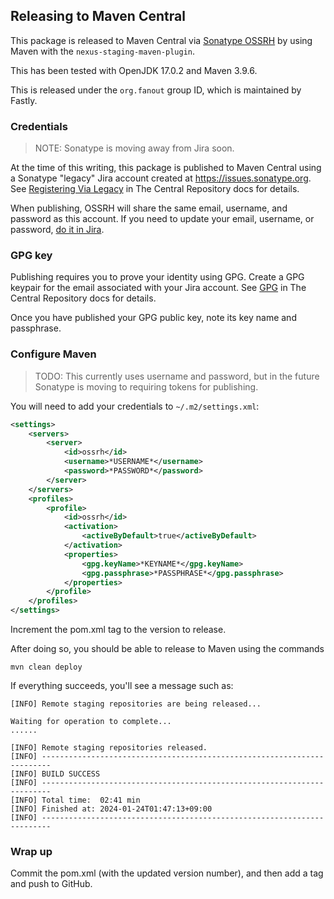 ## Releasing to Maven Central

This package is released to Maven Central via
[Sonatype OSSRH](https://central.sonatype.org/publish/publish-guide/) by using Maven with the
`nexus-staging-maven-plugin`.

This has been tested with OpenJDK 17.0.2 and Maven 3.9.6.

This is released under the `org.fanout` group ID, which is maintained by Fastly.

### Credentials

> NOTE: Sonatype is moving away from Jira soon.

At the time of this writing, this package is published to Maven Central using
a Sonatype "legacy" Jira account created at https://issues.sonatype.org.
See [Registering Via Legacy](https://central.sonatype.org/register/legacy/) in
The Central Repository docs for details.

When publishing, OSSRH will share the same email, username, and password as this account.
If you need to update your email, username, or password, [do it in Jira](https://central.sonatype.org/register/legacy/#review-requirements).

### GPG key

Publishing requires you to prove your identity using GPG. Create a GPG keypair
for the email associated with your Jira account. See [GPG](https://central.sonatype.org/publish/requirements/gpg/#review-requirements)
in The Central Repository docs for details.

Once you have published your GPG public key, note its key name and
passphrase.

### Configure Maven

> TODO: This currently uses username and password, but in the future
> Sonatype is moving to requiring tokens for publishing.

You will need to add your credentials to `~/.m2/settings.xml`:
```xml
<settings>
    <servers>
        <server>
            <id>ossrh</id>
            <username>*USERNAME*</username>
            <password>*PASSWORD*</password>
        </server>
    </servers>
    <profiles>
        <profile>
            <id>ossrh</id>
            <activation>
                <activeByDefault>true</activeByDefault>
            </activation>
            <properties>
                <gpg.keyName>*KEYNAME*</gpg.keyName>
                <gpg.passphrase>*PASSPHRASE*</gpg.passphrase>
            </properties>
        </profile>
    </profiles>
</settings>
```

Increment the pom.xml <version> tag to the version to release.

After doing so, you should be able to release to Maven using the commands
```shell script
mvn clean deploy
```

If everything succeeds, you'll see a message such as:

```
[INFO] Remote staging repositories are being released...

Waiting for operation to complete...
......

[INFO] Remote staging repositories released.
[INFO] ------------------------------------------------------------------------
[INFO] BUILD SUCCESS
[INFO] ------------------------------------------------------------------------
[INFO] Total time:  02:41 min
[INFO] Finished at: 2024-01-24T01:47:13+09:00
[INFO] ------------------------------------------------------------------------
```

### Wrap up

Commit the pom.xml (with the updated version number),
and then add a tag and push to GitHub.
